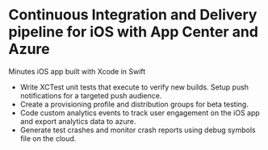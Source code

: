 # Continuous Integration and Delivery pipeline for iOS with App Center and Azure
Minutes iOS app built with Xcode in Swift

-	Write XCTest unit tests that execute to verify new builds. Setup push notifications for a targeted push audience.
-	Create a provisioning profile and distribution groups for beta testing.
-	Code custom analytics events to track user engagement on the iOS app and export analytics data to azure.
-	Generate test crashes and monitor crash reports using debug symbols file on the cloud.
